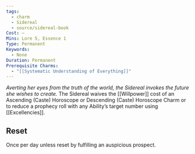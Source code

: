 ```yaml
---
tags:
  - charm
  - Sidereal
  - source/sidereal-book
Cost: —
Mins: Lore 5, Essence 1
Type: Permanent
Keywords:
  - None
Duration: Permanent
Prerequisite Charms:
  - "[[Systematic Understanding of Everything]]"
---
```

*Averting her eyes from the truth of the world, the Sidereal invokes the future she wishes to create.*
The Sidereal waives the [[Willpower]] cost of an Ascending (Caste) Horoscope or Descending (Caste) Horoscope Charm or to reduce a prophecy roll with any Ability’s target number using [[Excellencies]]. 
## Reset
Once per day unless reset by fulfilling an auspicious prospect.